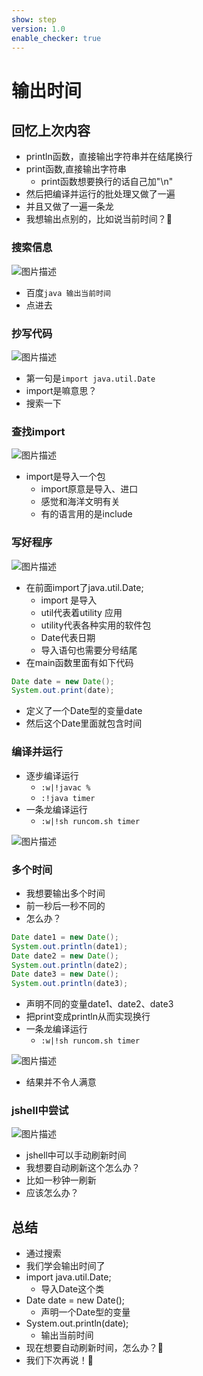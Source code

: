 ```yaml
---
show: step
version: 1.0
enable_checker: true
---
```


# 输出时间

## 回忆上次内容

- println函数，直接输出字符串并在结尾换行
- print函数,直接输出字符串
	- print函数想要换行的话自己加"\n"
- 然后把编译并运行的批处理又做了一遍
- 并且又做了一遍一条龙
- 我想输出点别的，比如说当前时间？🤔

### 搜索信息

![图片描述](https://doc.shiyanlou.com/courses/uid1190679-20210311-1615413235994)

- 百度`java 输出当前时间`
- 点进去


### 抄写代码

![图片描述](https://doc.shiyanlou.com/courses/uid1190679-20210311-1615431493094)

- 第一句是`import java.util.Date`
- import是嘛意思？
- 搜索一下

### 查找import

![图片描述](https://doc.shiyanlou.com/courses/uid1190679-20210311-1615431542535)


- import是导入一个包
	- import原意是导入、进口
	- 感觉和海洋文明有关
	- 有的语言用的是include

### 写好程序

![图片描述](https://doc.shiyanlou.com/courses/uid1190679-20210311-1615431993586)

- 在前面import了java.util.Date;
	- import 是导入
	- util代表着utility 应用
	- utility代表各种实用的软件包
	- Date代表日期
	- 导入语句也需要分号结尾
- 在main函数里面有如下代码

```java
Date date = new Date();
System.out.print(date);
```

- 定义了一个Date型的变量date
- 然后这个Date里面就包含时间


### 编译并运行

- 逐步编译运行
	- `:w|!javac %`
	- `:!java timer`
- 一条龙编译运行
	- `:w|!sh runcom.sh timer`

![图片描述](https://doc.shiyanlou.com/courses/uid1190679-20210311-1615432578228)

### 多个时间

- 我想要输出多个时间 
- 前一秒后一秒不同的
- 怎么办？

```java
Date date1 = new Date();
System.out.println(date1);
Date date2 = new Date();
System.out.println(date2);
Date date3 = new Date();
System.out.println(date3);
```
- 声明不同的变量date1、date2、date3
- 把print变成println从而实现换行
- 一条龙编译运行
	- `:w|!sh runcom.sh timer`

![图片描述](https://doc.shiyanlou.com/courses/uid1190679-20210311-1615432852256)

- 结果并不令人满意
### jshell中尝试

![图片描述](https://doc.shiyanlou.com/courses/uid1190679-20210311-1615434536376)

- jshell中可以手动刷新时间
- 我想要自动刷新这个怎么办？
- 比如一秒钟一刷新
- 应该怎么办？


## 总结

- 通过搜索
- 我们学会输出时间了
- import java.util.Date;
	- 导入Date这个类
- Date date = new Date();
	- 声明一个Date型的变量
- System.out.println(date);
	- 输出当前时间
- 现在想要自动刷新时间，怎么办？🤔
- 我们下次再说！👋